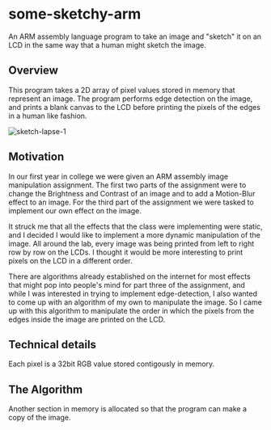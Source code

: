 # some-sketchy-arm
An ARM assembly language program to take an image and "sketch" it on an LCD in the same way that a human might sketch the image.

## Overview
This program takes a 2D array of pixel values stored in memory that represent an image. The program performs edge detection on the image, and prints a blank canvas to the LCD before printing the pixels of the edges in a human like fashion.

![sketch-lapse-1](Images/sketch-lapse-1.gif)

## Motivation 
In our first year in college we were given an ARM assembly image manipulation assignment. The first two parts of the assignment were to change the Brightness and Contrast of an image and to add a Motion-Blur effect to an image. For the third part of the assignment we were tasked to implement our own effect on the image.  

  It struck me that all the effects that the class were implementing were static, and I decided I would like to implement a more dynamic manipulation of the image. All around the lab, every image was being printed from left to right row by row on the LCDs. I thought it would be more interesting to print pixels on the LCD in a different order.  
  
  There are algorithms already established on the internet for most effects that might pop into people's mind for part three of the assignment, and while I was interested in trying to implement edge-detection, I also wanted to come up with an algorithm of my own to manipulate the image. So I came up with this algorithm to manipulate the order in which the pixels from the edges inside the image are printed on the LCD.

## Technical details
Each pixel is a 32bit RGB value stored contigously in memory.

## The Algorithm
Another section in memory is allocated so that the program can make a copy of the image. 
